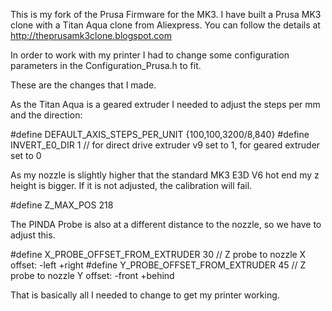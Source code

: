 This is my fork of the Prusa Firmware for the MK3.
I have built a Prusa MK3 clone with a Titan Aqua clone from Aliexpress.
You can follow the details at http://theprusamk3clone.blogspot.com

In order to work with my printer I had to change some configuration parameters in the Configuration_Prusa.h to fit.

These are the changes that I made.

As the Titan Aqua is a geared extruder I needed to adjust the steps per mm and the direction:

#define DEFAULT_AXIS_STEPS_PER_UNIT {100,100,3200/8,840}
#define INVERT_E0_DIR 1 // for direct drive extruder v9 set to 1, for geared extruder set to 0

As my nozzle is slightly higher that the standard MK3 E3D V6 hot end my z height is bigger. If it is not adjusted, the calibration will fail.

#define Z_MAX_POS 218

The PINDA Probe is also at a different distance to the nozzle, so we have to adjust this.

#define X_PROBE_OFFSET_FROM_EXTRUDER 30 // Z probe to nozzle X offset: -left +right
#define Y_PROBE_OFFSET_FROM_EXTRUDER 45 // Z probe to nozzle Y offset: -front +behind

That is basically all I needed to change to get my printer working.
